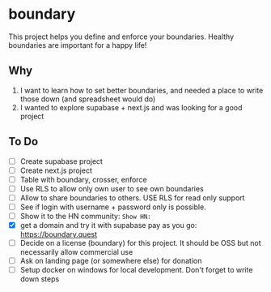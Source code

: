 # boundary
This project helps you define and enforce your boundaries. Healthy boundaries are important for a happy life!

## Why
1. I want to learn how to set better boundaries, and needed a place to write those down (and spreadsheet would do)
2. I wanted to explore supabase + next.js and was looking for a good project

## To Do
- [ ] Create supabase project
- [ ] Create next.js project
- [ ] Table with boundary, crosser, enforce
- [ ] Use RLS to allow only own user to see own boundaries
- [ ] Allow to share boundaries to others. USE RLS for read only support
- [ ] See if login with username + password only is possible. 
- [ ] Show it to the HN community: `Show HN: `
- [x] get a domain and try it with supabase pay as you go: https://boundary.quest
- [ ] Decide on a license (boundary) for this project. It should be OSS but not necessarily allow commercial use
- [ ] Ask on landing page (or somewhere else) for donation
- [ ] Setup docker on windows for local development. Don't forget to write down steps
